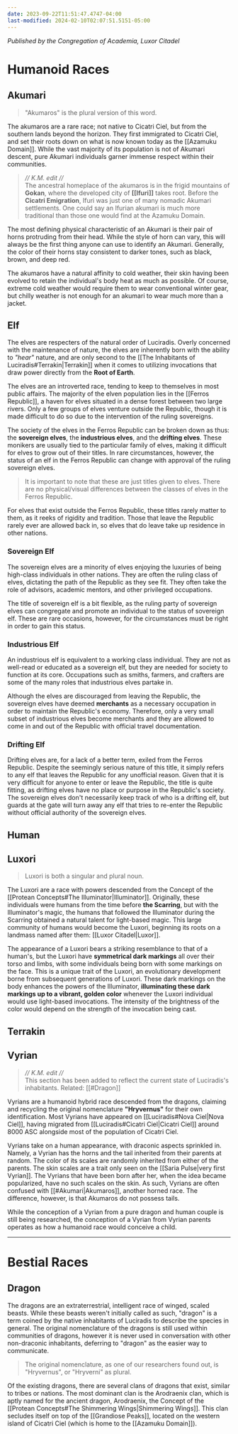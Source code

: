 ```yaml
---
date: 2023-09-22T11:51:47.4747-04:00
last-modified: 2024-02-10T02:07:51.5151-05:00
---
```

*Published by the Congregation of Academia, Luxor Citadel*

# Humanoid Races
## Akumari

> "Akumaros" is the plural version of this word.

The akumaros are a rare race; not native to Cicatri Ciel, but from the southern lands beyond the horizon. They first immigrated to Cicatri Ciel, and set their roots down on what is now known today as the [[Azamuku Domain]]. While the vast majority of its population is not of Akumari descent, pure Akumari individuals garner immense respect within their communities.

>*// K.M. edit //*  
>The ancestral homeplace of the akumaros is in the frigid mountains of **Gokan**, where the developed city of **[[Ifuri]]** takes root. Before the **Cicatri Emigration**, Ifuri was just one of many nomadic Akumari settlements. One could say an Ifurian akumari is much more traditional than those one would find at the Azamuku Domain.

The most defining physical characteristic of an Akumari is their pair of horns protruding from their head. While the style of horn can vary, this will always be the first thing anyone can use to identify an Akumari. Generally, the color of their horns stay consistent to darker tones, such as black, brown, and deep red.

The akumaros have a natural affinity to cold weather, their skin having been evolved to retain the individual's body heat as much as possible. Of course, extreme cold weather would require them to wear conventional winter gear, but chilly weather is not enough for an akumari to wear much more than a jacket.

## Elf

The elves are respecters of the natural order of Luciradis. Overly concerned with the maintenance of nature, the elves are inherently born with the ability to *"hear"* nature, and are only second to the [[The Inhabitants of Luciradis#Terrakin|Terrakin]] when it comes to utilizing invocations that draw power directly from the **Root of Earth**.

The elves are an introverted race, tending to keep to themselves in most public affairs. The majority of the elven population lies in the [[Ferros Republic]], a haven for elves situated in a dense forest between two large rivers. Only a few groups of elves venture outside the Republic, though it is made difficult to do so due to the intervention of the ruling sovereigns.

The society of the elves in the Ferros Republic can be broken down as thus: the **sovereign elves**, the **industrious elves**, and the **drifting elves**. These monikers are usually tied to the particular family of elves, making it difficult for elves to grow out of their titles. In rare circumstances, however, the status of an elf in the Ferros Republic can change with approval of the ruling sovereign elves.

> It is important to note that these are just titles given to elves. There are no physical/visual differences between the classes of elves in the Ferros Republic.

For elves that exist outside the Ferros Republic, these titles rarely matter to them, as it reeks of rigidity and tradition. Those that leave the Republic rarely ever are allowed back in, so elves that do leave take up residence in other nations.

### Sovereign Elf

The sovereign elves are a minority of elves enjoying the luxuries of being high-class individuals in other nations. They are often the ruling class of elves, dictating the path of the Republic as they see fit. They often take the role of advisors, academic mentors, and other privileged occupations.

The title of sovereign elf is a bit flexible, as the ruling party of sovereign elves can congregate and promote an individual to the status of sovereign elf. These are rare occasions, however, for the circumstances must be right in order to gain this status.
### Industrious Elf

An industrious elf is equivalent to a working class individual. They are not as well-read or educated as a sovereign elf, but they are needed for society to function at its core. Occupations such as smiths, farmers, and crafters are some of the many roles that industrious elves partake in.

Although the elves are discouraged from leaving the Republic, the sovereign elves have deemed **merchants** as a necessary occupation in order to maintain the Republic's economy. Therefore, only a very small subset of industrious elves become merchants and they are allowed to come in and out of the Republic with official travel documentation.
### Drifting Elf

Drifting elves are, for a lack of a better term, exiled from the Ferros Republic. Despite the seemingly serious nature of this title, it simply refers to any elf that leaves the Republic for any unofficial reason. Given that it is very difficult for anyone to enter or leave the Republic, the title is quite fitting, as drifting elves have no place or purpose in the Republic's society. The sovereign elves don't necessarily keep track of who is a drifting elf, but guards at the gate will turn away any elf that tries to re-enter the Republic without official authority of the sovereign elves.

## Human

## Luxori

> Luxori is both a singular and plural noun.

The Luxori are a race with powers descended from the Concept of the [[Protean Concepts#The Illuminator|Illuminator]]. Originally, these individuals were humans from the time before **the Scarring**, but with the Illuminator's magic, the humans that followed the Illuminator during the Scarring obtained a natural talent for light-based magic. This large community of humans would become the Luxori, beginning its roots on a landmass named after them: [[Luxor Citadel|Luxor]].

The appearance of a Luxori bears a striking resemblance to that of a human's, but the Luxori have **symmetrical dark markings** all over their torso and limbs, with some individuals being born with some markings on the face. This is a unique trait of the Luxori, an evolutionary development borne from subsequent generations of Luxori. These dark markings on the body enhances the powers of the Illuminator, **illuminating these dark markings up to a vibrant, golden color** whenever the Luxori individual would use light-based invocations. The intensity of the brightness of the color would depend on the strength of the invocation being cast.

## Terrakin

## Vyrian

> *// K.M. edit //*  
> This section has been added to reflect the current state of Luciradis's inhabitants.
> Related: [[#Dragon]]

Vyrians are a humanoid hybrid race descended from the dragons, claiming and recycling the original nomenclature **"Hryvernus"** for their own identification. Most Vyrians have appeared on [[Luciradis#Nova Ciel|Nova Ciel]], having migrated from [[Luciradis#Cicatri Ciel|Cicatri Ciel]] around 8000 ASC alongside most of the population of Cicatri Ciel.

Vyrians take on a human appearance, with draconic aspects sprinkled in. Namely, a Vyrian has the horns and the tail inherited from their parents at random. The color of its scales are randomly inherited from either of the parents. The skin scales are a trait only seen on the [[Saria Pulse|very first Vyrian]]. The Vyrians that have been born after her, when the idea became popularized, have no such scales on the skin. As such, Vyrians are often confused with [[#Akumari|Akumaros]], another horned race. The difference, however, is that Akumaros do not possess tails.

While the conception of a Vyrian from a pure dragon and human couple is still being researched, the conception of a Vyrian from Vyrian parents operates as how a humanoid race would conceive a child.


---
# Bestial Races

## Dragon

The dragons are an extraterrestrial, intelligent race of winged, scaled beasts. While these beasts weren't initially called as such, "dragon" is a term coined by the native inhabitants of Luciradis to describe the species in general. The original nomenclature of the dragons is still used within communities of dragons, however it is never used in conversation with other non-draconic inhabitants, deferring to "dragon" as the easier way to communicate.

> The original nomenclature, as one of our researchers found out, is "Hryvernus", or "Hryverni" as plural.

Of the existing dragons, there are several clans of dragons that exist, similar to tribes or nations. The most dominant clan is the Arodraenix clan, which is aptly named for the ancient dragon, Arodraenix, the Concept of the [[Protean Concepts#The Shimmering Wings|Shimmering Wings]]. This clan secludes itself on top of the [[Grandiose Peaks]], located on the western island of Cicatri Ciel (which is home to the [[Azamuku Domain]]).